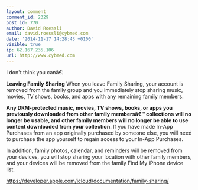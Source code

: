 ```yaml
---
layout: comment
comment_id: 2329
post_id: 770
author: David Roessli
email: david.roessli@cybmed.com
date: '2014-11-17 14:28:43 +0100'
visible: true
ip: 62.167.235.106
url: http://www.cybmed.com
---
```

I don't think you canâ€¦

<strong>Leaving Family Sharing</strong>
When you leave Family Sharing, your account is removed from the family group and you immediately stop sharing music, movies, TV shows, books, and apps with any remaining family members.

<strong>Any DRM-protected music, movies, TV shows, books, or apps you previously downloaded from other family membersâ€™ collections will no longer be usable, and other family members will no longer be able to use content downloaded from your collection</strong>. If you have made In-App Purchases from an app originally purchased by someone else, you will need to purchase the app yourself to regain access to your In-App Purchases.

In addition, family photos, calendar, and reminders will be removed from your devices, you will stop sharing your location with other family members, and your devices will be removed from the family Find My iPhone device list.

https://developer.apple.com/icloud/documentation/family-sharing/
